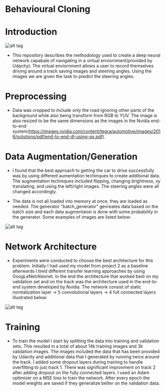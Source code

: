 # Behavioural Cloning

# Introduction
![alt tag](https://github.com/SyedAzizEnam/CarND-Project3/blob/master/screen-shot-2016-10-27-at-12.30.09-am.png)
* This repository describes the methodology used to create a deep neural network capabale of navigating in a virtual enviornment(provided by Udacity). The virtual enviornment allows a user to record themselves driving around a track saving images and steering angles. Using the images we are given the task to predict the steering angles.   

# Preprocessing
* Data was cropped to include only the road ignoring other parts of the background while also being transform from RGB to YUV. The image is also resized to be the same dimensions as the images in the Nvidia end-to-end system(https://images.nvidia.com/content/tegra/automotive/images/2016/solutions/pdf/end-to-end-dl-using-px.pdf).

# Data Augmentation/Generation
* I found that the best approach to getting the car to drive successfully was by using different aumentation techinques to create additional data. The augmentation techniques included flipping, changing brightness, xy translating, and using the left/right images. The steering angles were all changed accordingly.

* The data is not all loaded into memory at once, they are loaded as needed. The generator "batch_generator" genreates data based on the batch size and each data augmentaion is done with some probability in the generator. Some examples of images are listed below:

![alt tag](https://github.com/SyedAzizEnam/CarND-Project3/blob/master/images.png)

# Network Architecture
* Experiments were conducted to choose the best architecture for this problem. Initially I had used my model from project 2 as a baseline afterwards I tired different transfer learning approaches by using GoogLeNet/Alexnet. In the end the architecture that worked best on my validation set and on the track was the architecture used in the end-to-end system developed by Nvidia. The network consist of static normalization layer -> 5 convolutional layers -> 4 full connected layers illustrated below:

![alt tag](https://github.com/SyedAzizEnam/CarND-Project3/blob/master/Screen%20Shot%202017-01-17%20at%2010.46.18%20PM.png)

# Training
* To train the model I start by splitting the data into training and validation sets. This resulted in a total of about 14k training images and 3k validation images. The images included the data that has been provided by Udacity and additional data that I generated by running twice around the track. I added some dropout layers during training to handle overfitting to just track 1. There was significant improvment on track 2 after adding dropout on the fully connected layers. I used an Adam optimizer on a MSE loss to train the network. After every epoch the model wieghts are saved if they generalize better on the validation data.  
